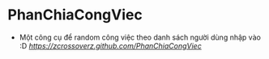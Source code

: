 # PhanChiaCongViec
- Một công cụ để random công việc theo danh sách người dùng nhập vào :D
*https://zcrossoverz.github.com/PhanChiaCongViec*
